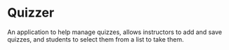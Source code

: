 # Quizzer
An application to help manage quizzes, allows instructors to add and save quizzes, and students to select them from a list to take them.
